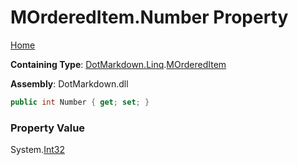 <a name="_top"></a>

# MOrderedItem\.Number Property

[Home](../../../../README.md#_top)

**Containing Type**: [DotMarkdown.Linq](../../README.md#_top)\.[MOrderedItem](../README.md#_top)

**Assembly**: DotMarkdown\.dll

```csharp
public int Number { get; set; }
```

### Property Value

System\.[Int32](https://docs.microsoft.com/en-us/dotnet/api/system.int32)

